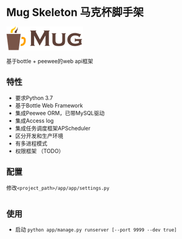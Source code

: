 # Mug Skeleton 马克杯脚手架

![logo](logo_228x67.png)

基于bottle + peewee的web api框架

## 特性

* 要求Python 3.7
* 基于Bottle Web Framework
* 集成Peewee ORM，已带MySQL驱动
* 集成Access log
* 集成任务调度框架APScheduler
* 区分开发和生产环境
* 有多进程模式
* 权限框架 （TODO）

## 配置

修改`<project_path>/app/app/settings.py`

```python

```

## 使用

* 启动 `python app/manage.py runserver [--port 9999 --dev true]`
